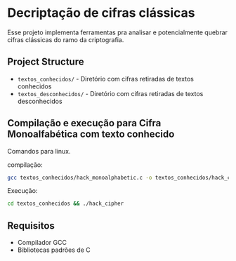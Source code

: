 # Decriptação de cifras clássicas

Esse projeto implementa ferramentas pra analisar e potencialmente quebrar cifras clássicas do ramo da criptografia.

## Project Structure

- `textos_conhecidos/` - Diretório com cifras retiradas de textos conhecidos
- `textos_desconhecidos/` - Diretório com cifras retiradas de textos desconhecidos

## Compilação e execução para Cifra Monoalfabética com texto conhecido

Comandos para linux.

compilação:
```bash
gcc textos_conhecidos/hack_monoalphabetic.c -o textos_conhecidos/hack_cipher
```

Execução:
```bash
cd textos_conhecidos && ./hack_cipher
```
## Requisitos

- Compilador GCC
- Bibliotecas padrões de C 